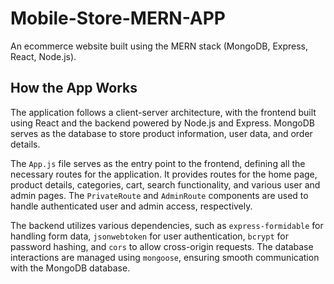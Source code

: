 # Mobile-Store-MERN-APP

An ecommerce website built using the MERN stack (MongoDB, Express, React, Node.js).

## How the App Works

The application follows a client-server architecture, with the frontend built using React and the backend powered by Node.js and Express. MongoDB serves as the database to store product information, user data, and order details.

The `App.js` file serves as the entry point to the frontend, defining all the necessary routes for the application. It provides routes for the home page, product details, categories, cart, search functionality, and various user and admin pages. The `PrivateRoute` and `AdminRoute` components are used to handle authenticated user and admin access, respectively.

The backend utilizes various dependencies, such as `express-formidable` for handling form data, `jsonwebtoken` for user authentication, `bcrypt` for password hashing, and `cors` to allow cross-origin requests. The database interactions are managed using `mongoose`, ensuring smooth communication with the MongoDB database.

